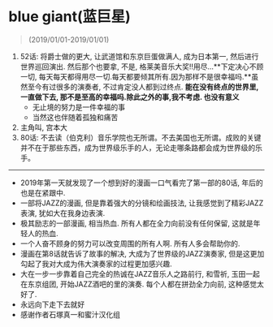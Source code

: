# blue giant(蓝巨星)

> (2019/01/01-2019/01/01)

1. 52话: 将爵士做的更大, 让武道馆和东京巨蛋做满人, 成为日本第一, 然后进行世界巡回演出. 然后那个也要拿, 不是, 格莱美音乐大奖!!用尽...**下定决心不顾一切, 每天每天都得用尽一切.每天都要倾其所有.因为那样不是很幸福吗.**虽然至今有过很多的演奏者, 不过肯定没人都到过终点. **能在没有终点的世界里, 一直做下去, 那不是至高的幸福吗.除此之外的事,我不考虑. 也没有意义**
    * 无止境的努力是一件幸福的事
    * 当然这也伴随着孤独和痛苦
2. 主角叫, 宫本大
3. 80话: 不去读（伯克利）音乐学院也无所谓。不去美国也无所谓。成败的关键并不在于那些东西，成为世界级乐手的人，无论走哪条路都会成为世界级的乐手。


----------

* 2019年第一天就发现了一个想到好的漫画一口气看完了第一部的80话, 年后的也是在紧跟中.
* 一部将JAZZ的漫画, 但是靠着强大的分镜和绘画技法, 让我感觉到了精彩JAZZ表演, 犹如大在我身边表演.
* 极其励志的一部漫画, 相当热血. 所有人都在全力向前没有任何保留, 这就是年轻人的热血.
* 一个人奋不顾身的努力可以改变周围的所有人啊. 所有人多会帮助你的. 
* 漫画在第8话就告诉了故事的解决, 大成为了世界级的JAZZ演奏家, 但是这更加勾起了我对大成为伟大演奏家的过程更加感兴趣. 
* 大在一步一步靠着自己完全的热诚在JAZZ音乐人之路前行, 和雪祈, 玉田一起在东京组团, 开始JAZZ酒吧的里的演奏. 每个人都在拼劲全力向前, 这种感觉太好了.
* 永远向下走下去就好
* 感谢作者石塚真一和蜜汁汉化组